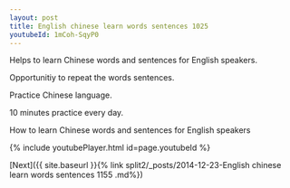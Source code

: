 ```yaml
---
layout: post
title: English chinese learn words sentences 1025 
youtubeId: 1mCoh-SqyP0
---
```

 
 
Helps to learn Chinese words and sentences for English speakers.

Opportunitiy to repeat the words sentences. 

Practice Chinese language. 
 
10 minutes practice every day. 
 
How to learn Chinese words and sentences for English speakers 
 
{% include youtubePlayer.html id=page.youtubeId %}
 
 
[Next]({{ site.baseurl }}{% link  split2/_posts/2014-12-23-English chinese learn words sentences 1155 .md%})
 
